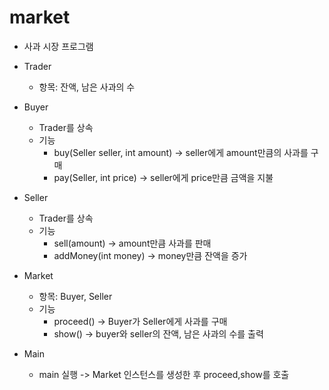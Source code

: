 market
==========

  - 사과 시장 프로그램
  - Trader
    - 항목: 잔액, 남은 사과의 수
  
  - Buyer
    - Trader를 상속
    - 기능
      - buy(Seller seller, int amount) -> seller에게 amount만큼의 사과를 구매
      - pay(Seller, int price) -> seller에게 price만큼 금액을 지불
  
  - Seller
    - Trader를 상속
    - 기능
      - sell(amount) -> amount만큼 사과를 판매
      - addMoney(int money) -> money만큼 잔액을 증가
  
  - Market
    - 항목: Buyer, Seller
    - 기능
      - proceed() -> Buyer가 Seller에게 사과를 구매
      - show() -> buyer와 seller의 잔액, 남은 사과의 수를 출력
   
  - Main
    - main 실행 -> Market 인스턴스를 생성한 후 proceed,show를 호출
 